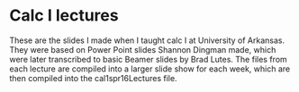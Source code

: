 # Calc I lectures

These are the slides I made when I taught calc I at University of Arkansas.  They were based on Power Point slides Shannon Dingman made, which were later transcribed to basic Beamer slides by Brad Lutes.  The files from each lecture are compiled into a larger slide show for each week, which are then compiled into the cal1spr16Lectures file.